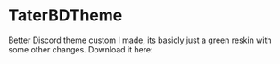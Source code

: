 # TaterBDTheme
Better Discord theme custom I made, its basicly just a green reskin with some other changes.
Download it here: 
